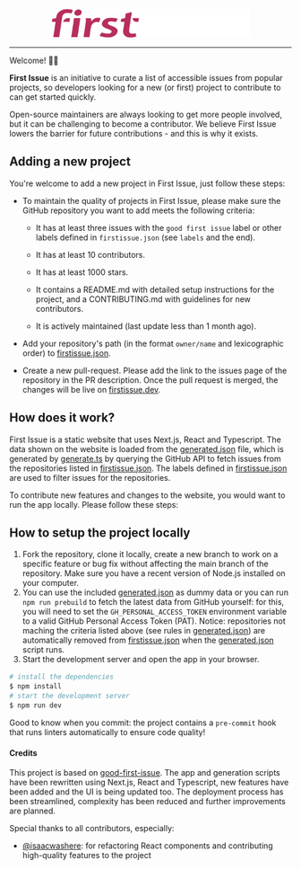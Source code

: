 <p align="center">
  <img src="public/firstissue.png" width="355" height="51"/>
</p>

---

Welcome! 👋🏼

**First Issue** is an initiative to curate a list of accessible issues from popular projects, so developers looking for a new (or first) project to contribute to can get started quickly.

Open-source maintainers are always looking to get more people involved, but it can be challenging to become a contributor. We believe First Issue lowers the barrier for future contributions - and this is why it exists.

## Adding a new project

You're welcome to add a new project in First Issue, just follow these steps:

- To maintain the quality of projects in First Issue, please make sure the GitHub repository you want to add meets the following criteria:

  - It has at least three issues with the `good first issue` label or other labels defined in `firstissue.json` (see `labels` and the end).

  - It has at least 10 contributors.

  - It has at least 1000 stars.

  - It contains a README.md with detailed setup instructions for the project, and a CONTRIBUTING.md with guidelines for new contributors.

  - It is actively maintained (last update less than 1 month ago).

- Add your repository's path (in the format `owner/name` and lexicographic order) to [firstissue.json](firstissue.json).

- Create a new pull-request. Please add the link to the issues page of the repository in the PR description. Once the pull request is merged, the changes will be live on [firstissue.dev](https://firstissue.dev/).

## How does it work?

First Issue is a static website that uses Next.js, React and Typescript. The data shown on the website is loaded from the [generated.json](generated.json) file, which is generated by [generate.ts](generate.ts) by querying the GitHub API to fetch issues from the repositories listed in [firstissue.json](firstissue.json). The labels defined in [firstissue.json](firstissue.json) are used to filter issues for the repositories.

To contribute new features and changes to the website, you would want to run the app locally. Please follow these steps:


## How to setup the project locally
1. Fork the repository, clone it locally, create a new branch to work on a specific feature or bug fix without affecting the main branch of the repository. Make sure you have a recent version of Node.js installed on your computer.
1. You can use the included [generated.json](generated.json) as dummy data or you can run `npm run prebuild` to fetch the latest data from GitHub yourself: for this, you will need to set the `GH_PERSONAL_ACCESS_TOKEN` environment variable to a valid GitHub Personal Access Token (PAT). Notice: repositories not maching the criteria listed above (see rules in [generated.json](generated.json)) are automatically removed from [firstissue.json](firstissue.json) when the [generated.json](generated.json) script runs.
1. Start the development server and open the app in your browser.

```bash
# install the dependencies
$ npm install
# start the development server
$ npm run dev
```

Good to know when you commit: the project contains a `pre-commit` hook that runs linters automatically to ensure code quality!

#### Credits

This project is based on [good-first-issue](https://github.com/deepsourcelabs/good-first-issue). The app and generation scripts have been rewritten using Next.js, React and Typescript, new features have been added and the UI is being updated too. The deployment process has been streamlined, complexity has been reduced and further improvements are planned.

Special thanks to all contributors, especially:

- [@isaacwashere](https://github.com/isaacwashere): for refactoring React components and contributing high-quality features to the project

